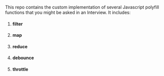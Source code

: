 This repo contains the custom implementation of several Javascript polyfill functions that you might be asked in an Interview. It includes:

1. #### filter 
2. #### map
3. #### reduce
4. #### debounce
5. #### throttle
